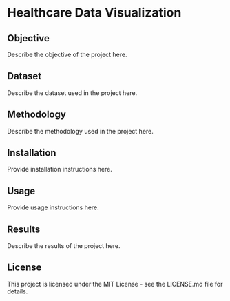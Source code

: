 # Healthcare Data Visualization

## Objective
Describe the objective of the project here.

## Dataset
Describe the dataset used in the project here.

## Methodology
Describe the methodology used in the project here.

## Installation
Provide installation instructions here.

## Usage
Provide usage instructions here.

## Results
Describe the results of the project here.

## License
This project is licensed under the MIT License - see the LICENSE.md file for details.
